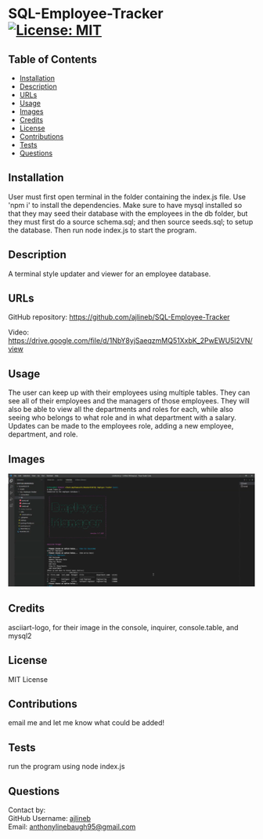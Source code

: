 # SQL-Employee-Tracker [![License: MIT](https://img.shields.io/badge/License-MIT-yellow.svg)](https://opensource.org/licenses/MIT)  

## Table of Contents  

* [Installation](#installation)
* [Description](#description)
* [URLs](#urls)
* [Usage](#usage)
* [Images](#images)
* [Credits](#credits)
* [License](#license)
* [Contributions](#contributions)
* [Tests](#tests)
* [Questions](#questions)

## Installation  

User must first open terminal in the folder containing the index.js file. Use 'npm i' to install the dependencies. Make sure to have mysql installed so that they may seed their database with the employees in the db folder, but they must first do a source schema.sql; and then source seeds.sql; to setup the database. Then run node index.js to start the program.  

## Description  

A terminal style updater and viewer for an employee database.   

## URLs  

GitHub repository: https://github.com/ajlineb/SQL-Employee-Tracker  

Video: https://drive.google.com/file/d/1NbY8yjSaeqzmMQ51XxbK_2PwEWU5l2VN/view  

## Usage  

The user can keep up with their employees using multiple tables. They can see all of their employees and the managers of those employees. They will also be able to view all the departments and roles for each, while also seeing who belongs to what role and in what department with a salary. Updates can be made to the employees role, adding a new employee, department, and role.  

## Images  

![alt website](./images/employeeDatabase.png)  

## Credits  

asciiart-logo, for their image in the console, inquirer, console.table, and mysql2  

## License  

MIT License  

## Contributions  

email me and let me know what could be added!  

## Tests  

run the program using node index.js  

## Questions  

Contact by:  
GitHub Username: [ajlineb](https://github.com/ajlineb)  
Email: anthonylinebaugh95@gmail.com